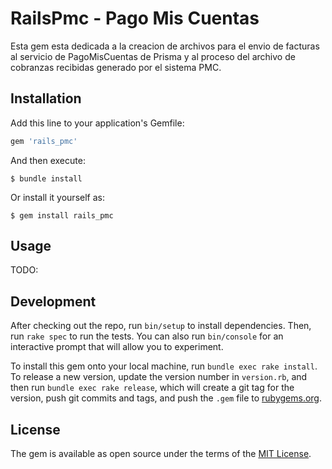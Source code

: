 # RailsPmc - Pago Mis Cuentas

Esta gem esta dedicada a la creacion de archivos para el envio de facturas al servicio de PagoMisCuentas de Prisma y al proceso del archivo de cobranzas recibidas generado por el sistema PMC. 

## Installation

Add this line to your application's Gemfile:

```ruby
gem 'rails_pmc'
```

And then execute:

    $ bundle install

Or install it yourself as:

    $ gem install rails_pmc

## Usage

TODO: 

## Development

After checking out the repo, run `bin/setup` to install dependencies. Then, run `rake spec` to run the tests. You can also run `bin/console` for an interactive prompt that will allow you to experiment.

To install this gem onto your local machine, run `bundle exec rake install`. To release a new version, update the version number in `version.rb`, and then run `bundle exec rake release`, which will create a git tag for the version, push git commits and tags, and push the `.gem` file to [rubygems.org](https://rubygems.org).

## License

The gem is available as open source under the terms of the [MIT License](https://opensource.org/licenses/MIT).
